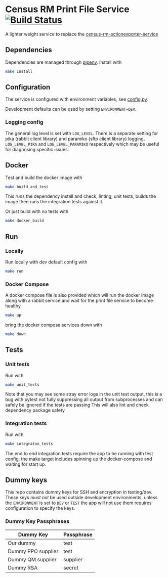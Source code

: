 # Census RM Print File Service [![Build Status](https://travis-ci.com/ONSdigital/census-rm-print-file-service.svg?branch=master)](https://travis-ci.com/ONSdigital/census-rm-print-file-service)
A lighter weight service to replace the [census-rm-actionexporter-service](https://github.com/ONSdigital/census-rm-actionexporter-service)

## Dependencies
Dependencies are managed through [pipenv](https://github.com/pypa/pipenv).
Install with
```bash
make install
```

## Configuration
The service is configured with environment variables, see [config.py](config.py).

Development defaults can be used by setting `ENVIRONMENT=DEV`.

### Logging config
The general log level is set with `LOG_LEVEL`.
There is a separate setting for pika (rabbit client library) and paramiko (sftp client library) logging, `LOG_LEVEL_PIKA` and `LOG_LEVEL_PARAMIKO` respectively which may be useful for diagnosing specific issues.

## Docker
Test and build the docker image with
```bash
make build_and_test
```
This runs the dependency install and check, linting, unit tests, builds the image then runs the integration tests against it.

Or just build with no tests with
```bash
make docker_build
```

## Run

### Locally
Run locally with dev default config with
```bash
make run
```

### Docker Compose
A docker compose file is also provided which will run the docker image along with a rabbit service and wait for the print file service to become healthy
```bash
make up
```

bring the docker compose services down with
```bash
make down
```

## Tests

### Unit tests
Run with
```bash
make unit_tests
```
Note that you may see some stray error logs in the unit test output, this is a bug with pytest not fully suppressing all output from subprocesses and can safely be ignored if the tests are passing
This will also lint and check dependency package safety

### Integration tests
Run with
```bash
make integraton_tests
```
The end to end integration tests require the app to be running with test config, the make target includes spinning up the docker-compose and waiting for start up.


## Dummy keys
This repo contains dummy keys for SSH and encryption in testing/dev. These keys *must not* be used outside development environments, unless the `ENVIRONMENT` is set to `DEV` or `TEST` the app will not use them requires configuration to specify the keys.

### Dummy Key Passphrases
| Dummy Key          | Passphrase |
| ------------------ | ---------- |
| Our dummy          | test       |
| Dummy PPO supplier | test       |
| Dummy QM supplier  | supplier   |
| Dummy RSA          | secret     |
